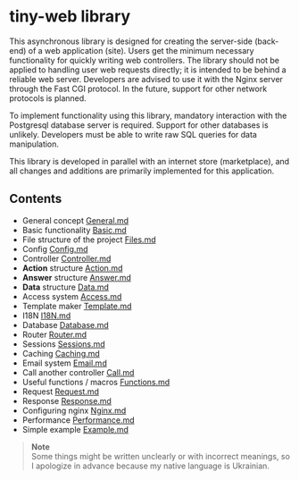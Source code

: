 # tiny-web library
This asynchronous library is designed for creating the server-side (back-end) of a web application (site). Users get the minimum necessary functionality for quickly writing web controllers. The library should not be applied to handling user web requests directly; it is intended to be behind a reliable web server. Developers are advised to use it with the Nginx server through the Fast CGI protocol. In the future, support for other network protocols is planned.

To implement functionality using this library, mandatory interaction with the Postgresql database server is required. Support for other databases is unlikely. Developers must be able to write raw SQL queries for data manipulation.

This library is developed in parallel with an internet store (marketplace), and all changes and additions are primarily implemented for this application.

## Contents
* General concept [General.md](https://github.com/tryteex/tiny-web/blob/main/doc/General.md)
* Basic functionality [Basic.md](https://github.com/tryteex/tiny-web/blob/main/doc/Basic.md)
* File structure of the project [Files.md](https://github.com/tryteex/tiny-web/blob/main/doc/Files.md)
* Config [Config.md](https://github.com/tryteex/tiny-web/blob/main/doc/Config.md)
* Controller [Controller.md](https://github.com/tryteex/tiny-web/blob/main/doc/Controller.md)
* __Action__ structure [Action.md](https://github.com/tryteex/tiny-web/blob/main/doc/Action.md)
* __Answer__ structure [Answer.md](https://github.com/tryteex/tiny-web/blob/main/doc/Answer.md)
* __Data__ structure [Data.md](https://github.com/tryteex/tiny-web/blob/main/doc/Data.md)
* Access system [Access.md](https://github.com/tryteex/tiny-web/blob/main/doc/Access.md)
* Template maker [Template.md](https://github.com/tryteex/tiny-web/blob/main/doc/Template.md)
* I18N [I18N.md](https://github.com/tryteex/tiny-web/blob/main/doc/I18N.md)
* Database [Database.md](https://github.com/tryteex/tiny-web/blob/main/doc/Database.md)
* Router [Router.md](https://github.com/tryteex/tiny-web/blob/main/doc/Router.md)
* Sessions [Sessions.md](https://github.com/tryteex/tiny-web/blob/main/doc/Sessions.md)
* Caching [Caching.md](https://github.com/tryteex/tiny-web/blob/main/doc/Caching.md)
* Email system [Email.md](https://github.com/tryteex/tiny-web/blob/main/doc/Email.md)
* Call another controller [Call.md](https://github.com/tryteex/tiny-web/blob/main/doc/Call.md)
* Useful functions / macros [Functions.md](https://github.com/tryteex/tiny-web/blob/main/doc/Functions.md)
* Request [Request.md](https://github.com/tryteex/tiny-web/blob/main/doc/Request.md)
* Response [Response.md](https://github.com/tryteex/tiny-web/blob/main/doc/Response.md)
* Configuring nginx [Nginx.md](https://github.com/tryteex/tiny-web/blob/main/doc/Nginx.md)
* Performance [Performance.md](https://github.com/tryteex/tiny-web/blob/main/doc/Controller.md)
* Simple example [Example.md](https://github.com/tryteex/tiny-web/blob/main/doc/Example.md)

> **Note**  
> Some things might be written unclearly or with incorrect meanings, so I apologize in advance because my native language is Ukrainian.